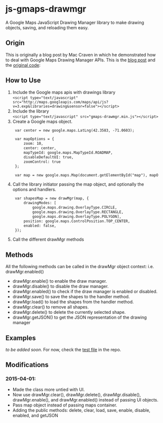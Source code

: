# js-gmaps-drawmgr
A Google Maps JavaScript Drawing Manager library to make drawing objects, saving, and reloading them easy.

## Origin
This is originally a blog post by Mac Craven in which he demonstrated how to deal with Google Maps Drawing Manager APIs.
This is the [blog post] and the [original code]:

[blog post]: http://expertsoftwareengineer.com/how-to-save-overlay-shapes-with-v3-google-maps-api-using-googles-drawing-manager/
[original code]: http://expertsoftwareengineer.com/includes/google-maps/shape-save-demo-code.php

## How to Use
1. Include the Google maps apis with drawings library  
   ```<script type="text/javascript" src="http://maps.googleapis.com/maps/api/js?v=3.exp&libraries=drawing&sensor=false"></script>```
1. Include the library  
   ```<script type="text/javascript" src="gmaps-drawmgr.min.js"></script>```
1. Create a Google maps object.  
   ```html
    var center = new google.maps.LatLng(42.3583, -71.0603);

    var mapOptions = {
        zoom: 10,
        center: center,
        mapTypeId: google.maps.MapTypeId.ROADMAP,
        disableDefaultUI: true,
        zoomControl: true
    };

    var map = new google.maps.Map(document.getElementById("map"), mapOptions);
   ```
1. Call the library initiator passing the map object, and optionally the options and handlers.  
   ```html
    var shapesMap = new drawMgr(map, {
        drawingModes: [
            google.maps.drawing.OverlayType.CIRCLE, 
            google.maps.drawing.OverlayType.RECTANGLE, 
            google.maps.drawing.OverlayType.POLYGON],
        position: google.maps.ControlPosition.TOP_CENTER,
        enabled: false,
    });
   ```
1. Call the different drawMgr methods

## Methods
All the following methods can be called in the drawMgr object context: i.e. drawMgr.enabled()
* drawMgr.enable() to enable the draw manager.
* drawMgr.disable() to disable the draw manager.
* drawMgr.enabled() to check if the draw manager is enabled or disabled.
* drawMgr.save() to save the shapes to the handler method.
* drawMgr.load() to load the shapes from the handler method.
* drawMgr.clear() to remove all shapes.
* drawMgr.delete() to delete the currently selected shape.
* drawMgr.getJSON() to get the JSON representation of the drawing manager

## Examples
*to be added soon*. For now, check the [test file](./tests/test.html) in the repo.

## Modifications
### 2015-04-01:
 * Made the class more untied with UI.
 * Now use drawMgr.clear(), drawMgr.delete(), drawMgr.disable(), drawMgr.enable(), and drawMgr.enabled() instead of passing UI objects.
 * Pass map object instead of passing maps container.
 * Adding the public methods: delete, clear, load, save, enable, disable, enabled, and getJSON